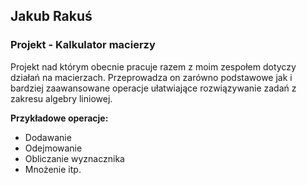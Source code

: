 ## Jakub Rakuś
### Projekt - Kalkulator macierzy
Projekt nad którym obecnie pracuje razem z moim zespołem dotyczy działań na macierzach. Przeprowadza on zarówno podstawowe jak i bardziej zaawansowane operacje ułatwiające rozwiązywanie zadań z zakresu algebry liniowej.

**Przykładowe operacje:**
* Dodawanie
* Odejmowanie
* Obliczanie wyznacznika
* Mnożenie itp.

